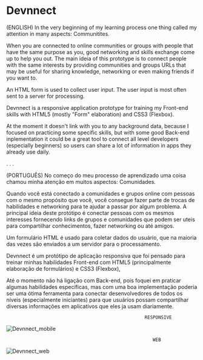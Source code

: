 # Devnnect

(ENGLISH)
In the very beginning of my learning process one thing called my attention in many aspects: Communitites.

When you are connected to online communities or groups with people that have the same purpose as you, good networking and skills exchange come up to help you out.
The main ideia of this prototype is to connect people with the same interests by providing communities and groups URLs that may be useful for sharing knowledge, networking or even making friends if you want to.

An HTML form is used to collect user input. The user input is most often sent to a server for processing.

Devnnect is a responsive application prototype for training my Front-end skills with HTML5 (mostly "Form" elaboration) and CSS3 (Flexbox).

At the moment it doesn't link with you to any background data, because I focused on practicing some specific skills, but with some good Back-end inplementation it could be a great tool to connect all level developers (especially beginners) so users can share a lot of information in apps they already use daily.

.                                                                        .                                                                           .

(PORTUGUÊS)
No começo do meu processo de aprendizado uma coisa chamou minha atenção em muitos aspectos: Comunidades.

Quando você está conectado a comunidades e grupos online com pessoas com o mesmo propósito que você, você consegue fazer parte de trocas de habilidades e networking para te ajudar a passar por algum problema.
A principal ideia deste protótipo é conectar pessoas com os mesmos interesses fornecendo links de grupos e comunidades que podem ser uteis para compartilhar conhecimentos, fazer networking ou até amigos.

Um formulário HTML é usado para coletar dados do usuário, que na maioria das vezes são enviados a um servidor para o processamento.

Devnnect é um protótipo de aplicação responsiva que foi pensado para treinar minhas habilidades Front-end com HTML5 (principalmente elaboração de formulários) e CSS3 (Flexbox),

Até o momento não há ligação com Back-end, pois foquei em praticar algumas habilidades específicas, mas com uma boa implementação poderia ser uma ótima ferramenta para conectar desenvolvedores de todos os níveis (especialmente iniciantes) para que usuários possam compartilhar diversas informações em aplicativos que eles ja usam diariamente.

                                                       RESPONSIVE
![Devnnect_mobile](https://user-images.githubusercontent.com/73749439/113194634-b9068180-9237-11eb-8bc8-bde6aa875a8a.png)


                                                          WEB
![Devnnect_web](https://user-images.githubusercontent.com/73749439/113191715-40ea8c80-9234-11eb-90f3-b34ede29e625.png)



